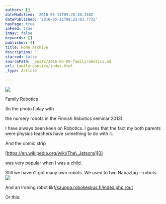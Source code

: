 ```yaml
---
authors: []
dateModified: '2016-05-11T09:20:30.158Z'
datePublished: '2016-05-11T09:22:03.773Z'
hasPage: true
inFeed: true
inNav: false
keywords: []
publisher: {}
title: Home Archive
description: ''
starred: false
sourcePath: _posts/2016-05-09-familyrobotics.md
url: familyrobotics/index.html
_type: Article

---
```

![](https://the-grid-user-content.s3-us-west-2.amazonaws.com/b866624f-6e62-4264-b4a0-06b3b42b9ade.jpg)

Family Robotics

(In the photo I play with

the nursery robots in the Finnish Robotics seminar 2013)

I have always been keen on Robotics. I guess that the fact my both parents were physics teachers have something to do with it.

And the comic strip

[https://en.wikipedia.org/wiki/The\_Jetsons][0]

was very popular when I was a child.

Still we haven't got many own robots. We used to two Nabaztag --robots.
![](https://the-grid-user-content.s3-us-west-2.amazonaws.com/99a40532-e91a-424f-98e5-fbba6f85d4bb.jpg)

And an Ironing robot likf[/kauppa.robokeskus.fi/index.php rout][1]

Or this:

[0]: https://en.wikipedia.org/wiki/The_Jetsons
[1]: http://kauppa.robokeskus.fi/index.php?route=product/product&product_id=186
